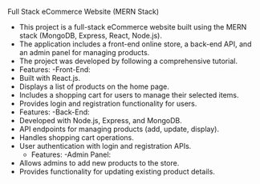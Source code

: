 Full Stack eCommerce Website (MERN Stack)
- This project is a full-stack eCommerce website built using the MERN stack (MongoDB, Express, React, Node.js).
- The application includes a front-end online store, a back-end API, and an admin panel for managing products.
- The project was developed by following a comprehensive tutorial.
- Features: 
-Front-End:
- Built with React.js.
- Displays a list of products on the home page.
- Includes a shopping cart for users to manage their selected items.
- Provides login and registration functionality for users.
- Features: 
-Back-End:
- Developed with Node.js, Express, and MongoDB.
- API endpoints for managing products (add, update, display).
- Handles shopping cart operations.
- User authentication with login and registration APIs.
    - Features: 
-Admin Panel:
- Allows admins to add new products to the store.
- Provides functionality for updating existing product details.
